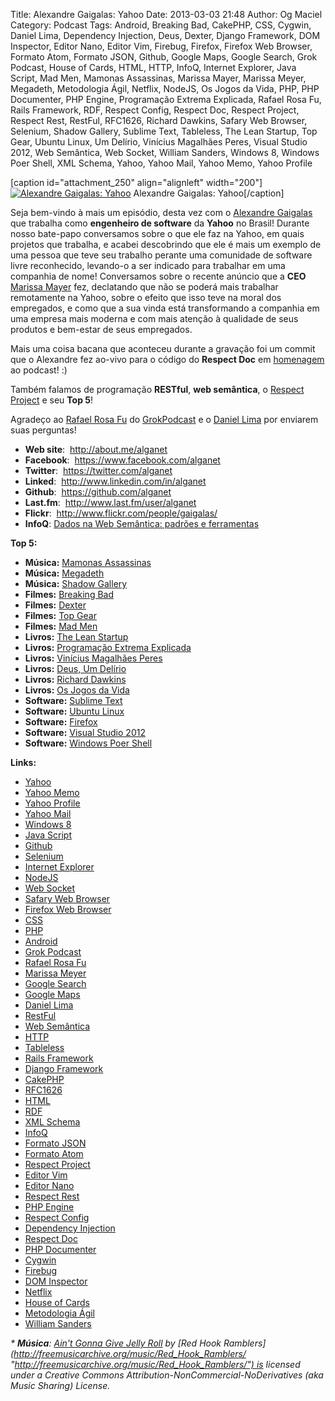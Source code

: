 Title: Alexandre Gaigalas: Yahoo
Date: 2013-03-03 21:48
Author: Og Maciel
Category: Podcast
Tags: Android, Breaking Bad, CakePHP, CSS, Cygwin, Daniel Lima, Dependency Injection, Deus, Dexter, Django Framework, DOM Inspector, Editor Nano, Editor Vim, Firebug, Firefox, Firefox Web Browser, Formato Atom, Formato JSON, Github, Google Maps, Google Search, Grok Podcast, House of Cards, HTML, HTTP, InfoQ, Internet Explorer, Java Script, Mad Men, Mamonas Assassinas, Marissa Mayer, Marissa Meyer, Megadeth, Metodologia Ágil, Netflix, NodeJS, Os Jogos da Vida, PHP, PHP Documenter, PHP Engine, Programação Extrema Explicada, Rafael Rosa Fu, Rails Framework, RDF, Respect Config, Respect Doc, Respect Project, Respect Rest, RestFul, RFC1626, Richard Dawkins, Safary Web Browser, Selenium, Shadow Gallery, Sublime Text, Tableless, The Lean Startup, Top Gear, Ubuntu Linux, Um Delírio, Vinícius Magalhães Peres, Visual Studio 2012, Web Semântica, Web Socket, William Sanders, Windows 8, Windows Poer Shell, XML Schema, Yahoo, Yahoo Mail, Yahoo Memo, Yahoo Profile


[caption id="attachment\_250" align="alignleft" width="200"][![Alexandre
Gaigalas:
Yahoo](http://www.castalio.info/wp-content/uploads/2013/03/agaigalas.jpg)](http://www.castalio.info/wp-content/uploads/2013/03/agaigalas.jpg)
Alexandre Gaigalas: Yahoo[/caption]

Seja bem-vindo à mais um episódio, desta vez com o [Alexandre
Gaigalas](http://about.me/alganet "http://about.me/alganet") que
trabalha como **engenheiro de software** da **Yahoo** no Brasil! Durante
nosso bate-papo conversamos sobre o que ele faz na Yahoo, em quais
projetos que trabalha, e acabei descobrindo que ele é mais um exemplo de
uma pessoa que teve seu trabalho perante uma comunidade de software
livre reconhecido, levando-o a ser indicado para trabalhar em uma
companhia de nome! Conversamos sobre o recente anúncio que a **CEO**
[Marissa
Mayer](https://en.wikipedia.org/wiki/Marissa_Mayer "https://en.wikipedia.org/wiki/Marissa_Mayer")
fez, declatando que não se poderá mais trabalhar remotamente na Yahoo,
sobre o efeito que isso teve na moral dos empregados, e como que a sua
vinda está transformando a companhia em uma empresa mais moderna e com
mais atenção à qualidade de seus produtos e bem-estar de seus
empregados.

Mais uma coisa bacana que aconteceu durante a gravação foi um commit que
o Alexandre fez ao-vivo para o código do **Respect Doc** em
[homenagem](https://github.com/Respect/Doc/commit/c1b6a473c62253725321eeb4a4125e3c25e709f1 "https://github.com/Respect/Doc/commit/c1b6a473c62253725321eeb4a4125e3c25e709f1")
ao podcast! :)

Também falamos de programação **RESTful**, **web semântica**, o [Respect
Project](http://respect.li/ "http://respect.li/") e seu **Top 5**!

Agradeço ao [Rafael Rosa
Fu](https://twitter.com/rafaelrosafu "https://twitter.com/rafaelrosafu")
do [GrokPodcast](http://grokpodcast.com/ "http://grokpodcast.com/") e o
[Daniel
Lima](https://twitter.com/yourwebmaker "https://twitter.com/yourwebmaker")
por enviarem suas perguntas!

-   <span style="line-height: 13px;">**Web site**:
     <http://about.me/alganet></span>
-   **Facebook**:  <https://www.facebook.com/alganet>
-   **Twitter**:  <https://twitter.com/alganet>
-   **Linked**:  <http://www.linkedin.com/in/alganet>
-   **Github**:  <https://github.com/alganet>
-   **Last.fm**:  <http://www.last.fm/user/alganet>[  
   ](https://github.com/alganet)
-   **Flickr**:  <http://www.flickr.com/people/gaigalas/>
-   **InfoQ**: [Dados na Web Semântica: padrões e
    ferramentas](http://www.infoq.com/br/presentations/web-semantica-dados;jsessionid=E408164E3C4277902ADA1D8782C45380 "http://www.infoq.com/br/presentations/web-semantica-dados;jsessionid=E408164E3C4277902ADA1D8782C45380")

**Top 5:**

-   **Música:** [Mamonas
    Assassinas](http://www.last.fm/search?q=Mamonas+Assassinas)
-   **Música:** [Megadeth](http://www.last.fm/search?q=Megadeth)
-   **Música:** [Shadow
    Gallery](http://www.last.fm/search?q=Shadow+Gallery)
-   **Filmes:** [Breaking
    Bad](http://www.imdb.com/find?s=all&q=Breaking+Bad)
-   **Filmes:** [Dexter](http://www.imdb.com/find?s=all&q=Dexter)
-   **Filmes:** [Top Gear](http://www.imdb.com/find?s=all&q=Top+Gear)
-   **Filmes:** [Mad Men](http://www.imdb.com/find?s=all&q=Mad+Men)
-   **Livros:** [The Lean
    Startup](http://www.amazon.com/s/ref=nb_sb_noss?url=search-alias%3Dstripbooks&field-keywords=The+Lean+Startup)
-   **Livros:** [Programação Extrema
    Explicada](http://www.amazon.com/s/ref=nb_sb_noss?url=search-alias%3Dstripbooks&field-keywords=Programação+Extrema+Explicada)
-   **Livros:** [Vinícius Magalhães
    Peres](http://www.amazon.com/s/ref=nb_sb_noss?url=search-alias%3Dstripbooks&field-keywords=Vinícius+Magalhães+Peres)
-   **Livros:** [Deus, Um
    Delírio](http://www.amazon.com/s/ref=nb_sb_noss?url=search-alias%3Dstripbooks&field-keywords=Deus,+Um+Delírio)
-   **Livros:** [Richard
    Dawkins](http://www.amazon.com/s/ref=nb_sb_noss?url=search-alias%3Dstripbooks&field-keywords=Richard+Dawkins)
-   **Livros:** [Os Jogos da
    Vida](http://www.amazon.com/s/ref=nb_sb_noss?url=search-alias%3Dstripbooks&field-keywords=Os+Jogos+da+Vida)
-   **Software:** [Sublime Text](https://duckduckgo.com/?q=Sublime+Text)
-   **Software:** [Ubuntu Linux](https://duckduckgo.com/?q=Ubuntu+Linux)
-   **Software:** [Firefox](https://duckduckgo.com/?q=Firefox)
-   **Software:** [Visual Studio
    2012](https://duckduckgo.com/?q=Visual+Studio+2012)
-   **Software:** [Windows Poer
    Shell](https://duckduckgo.com/?q=Windows+Poer+Shell)

**Links:**

-   [Yahoo](https://duckduckgo.com/?q=Yahoo)
-   [Yahoo Memo](https://duckduckgo.com/?q=Yahoo+Memo)
-   [Yahoo Profile](https://duckduckgo.com/?q=Yahoo+Profile)
-   [Yahoo Mail](https://duckduckgo.com/?q=Yahoo+Mail)
-   [Windows 8](https://duckduckgo.com/?q=Windows+8)
-   [Java Script](https://duckduckgo.com/?q=Java+Script)
-   [Github](https://duckduckgo.com/?q=Github)
-   [Selenium](https://duckduckgo.com/?q=Selenium)
-   [Internet Explorer](https://duckduckgo.com/?q=Internet+Explorer)
-   [NodeJS](https://duckduckgo.com/?q=NodeJS)
-   [Web Socket](https://duckduckgo.com/?q=Web+Socket)
-   [Safary Web Browser](https://duckduckgo.com/?q=Safary+Web+Browser)
-   [Firefox Web Browser](https://duckduckgo.com/?q=Firefox+Web+Browser)
-   [CSS](https://duckduckgo.com/?q=CSS)
-   [PHP](https://duckduckgo.com/?q=PHP)
-   [Android](https://duckduckgo.com/?q=Android)
-   [Grok Podcast](https://duckduckgo.com/?q=Grok+Podcast)
-   [Rafael Rosa Fu](https://duckduckgo.com/?q=Rafael+Rosa+Fu)
-   [Marissa Meyer](https://duckduckgo.com/?q=Marissa+Meyer)
-   [Google Search](https://duckduckgo.com/?q=Google+Search)
-   [Google Maps](https://duckduckgo.com/?q=Google+Maps)
-   [Daniel Lima](https://duckduckgo.com/?q=Daniel+Lima)
-   [RestFul](https://duckduckgo.com/?q=RestFul)
-   [Web Semântica](https://duckduckgo.com/?q=Web+Semântica)
-   [HTTP](https://duckduckgo.com/?q=HTTP)
-   [Tableless](https://duckduckgo.com/?q=Tableless)
-   [Rails Framework](https://duckduckgo.com/?q=Rails+Framework)
-   [Django Framework](https://duckduckgo.com/?q=Django+Framework)
-   [CakePHP](https://duckduckgo.com/?q=CakePHP)
-   [RFC1626](https://duckduckgo.com/?q=RFC1626)
-   [HTML](https://duckduckgo.com/?q=HTML)
-   [RDF](https://duckduckgo.com/?q=RDF)
-   [XML Schema](https://duckduckgo.com/?q=XML+Schema)
-   [InfoQ](https://duckduckgo.com/?q=InfoQ)
-   [Formato JSON](https://duckduckgo.com/?q=Formato+JSON)
-   [Formato Atom](https://duckduckgo.com/?q=Formato+Atom)
-   [Respect Project](https://duckduckgo.com/?q=Respect+Project)
-   [Editor Vim](https://duckduckgo.com/?q=Editor+Vim)
-   [Editor Nano](https://duckduckgo.com/?q=Editor+Nano)
-   [Respect Rest](https://duckduckgo.com/?q=Respect+Rest)
-   [PHP Engine](https://duckduckgo.com/?q=PHP+Engine)
-   [Respect Config](https://duckduckgo.com/?q=Respect+Config)
-   [Dependency
    Injection](https://duckduckgo.com/?q=Dependency+Injection)
-   [Respect Doc](https://duckduckgo.com/?q=Respect+Doc)
-   [PHP Documenter](https://duckduckgo.com/?q=PHP+Documenter)
-   [Cygwin](https://duckduckgo.com/?q=Cygwin)
-   [Firebug](https://duckduckgo.com/?q=Firebug)
-   [DOM Inspector](https://duckduckgo.com/?q=DOM+Inspector)
-   [Netflix](https://duckduckgo.com/?q=Netflix)
-   [House of Cards](https://duckduckgo.com/?q=House+of+Cards)
-   [Metodologia Ágil](https://duckduckgo.com/?q=Metodologia+Ágil)
-   [William Sanders](https://duckduckgo.com/?q=William+Sanders)

*\* **Música**: [Ain't Gonna Give Jelly
Roll](http://freemusicarchive.org/music/Red_Hook_Ramblers/Live__WFMU_on_Antique_Phonograph_Music_Program_with_MAC_Feb_8_2011/Red_Hook_Ramblers_-_12_-_Aint_Gonna_Give_Jelly_Roll "http://freemusicarchive.org/music/Red_Hook_Ramblers/Live__WFMU_on_Antique_Phonograph_Music_Program_with_MAC_Feb_8_2011/Red_Hook_Ramblers_-_12_-_Aint_Gonna_Give_Jelly_Roll") by [Red
Hook
Ramblers](http://freemusicarchive.org/music/Red_Hook_Ramblers/ "http://freemusicarchive.org/music/Red_Hook_Ramblers/") is
licensed under a Creative Commons
Attribution-NonCommercial-NoDerivatives (aka Music Sharing) License.*

